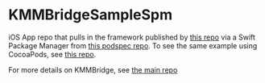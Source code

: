 # KMMBridgeSampleSpm
iOS App repo that pulls in the framework published by [this repo](https://github.com/touchlab/KMMBridgeSampleKotlin) via a Swift Package Manager from [this podspec repo](https://github.com/touchlab/PublicPodspecs). 
To see the same example using CocoaPods, see [this repo](https://github.com/touchlab/KMMBridgeSampleCocoaPods).

For more details on KMMBridge, see [the main repo](https://github.com/touchlab/KMMBridge)
